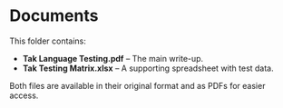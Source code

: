 # Documents

This folder contains:

- **Tak Language Testing.pdf** – The main write-up.
- **Tak Testing Matrix.xlsx** – A supporting spreadsheet with test data.

Both files are available in their original format and as PDFs for easier access.
